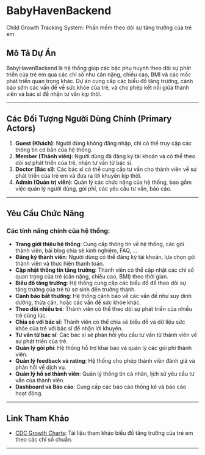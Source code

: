 # BabyHavenBackend
Child Growth Tracking System: Phần mềm theo dõi sự tăng trưởng của trẻ em

## Mô Tả Dự Án
BabyHavenBackend là hệ thống giúp các bậc phụ huynh theo dõi sự phát triển của trẻ em qua các chỉ số như cân nặng, chiều cao, BMI và các mốc phát triển quan trọng khác. Dự án cung cấp các biểu đồ tăng trưởng, cảnh báo sớm các vấn đề về sức khỏe của trẻ, và cho phép kết nối giữa thành viên và bác sĩ để nhận tư vấn kịp thời.

---

## Các Đối Tượng Người Dùng Chính (Primary Actors)
1. **Guest (Khách)**: Người dùng không đăng nhập, chỉ có thể truy cập các thông tin cơ bản của hệ thống.
2. **Member (Thành viên)**: Người dùng đã đăng ký tài khoản và có thể theo dõi sự phát triển của trẻ, nhận tư vấn từ bác sĩ.
3. **Doctor (Bác sĩ)**: Các bác sĩ có thể cung cấp tư vấn cho thành viên về sự phát triển của trẻ em và đưa ra lời khuyên kịp thời.
4. **Admin (Quản trị viên)**: Quản lý các chức năng của hệ thống, bao gồm việc quản lý người dùng, gói phí, các yêu cầu tư vấn, báo cáo.

---

## Yêu Cầu Chức Năng
### Các tính năng chính của hệ thống:
- **Trang giới thiệu hệ thống**: Cung cấp thông tin về hệ thống, các gói thành viên, bài blog chia sẻ kinh nghiệm, FAQ, ...
- **Đăng ký thành viên**: Người dùng có thể đăng ký tài khoản, lựa chọn gói thành viên và thực hiện thanh toán.
- **Cập nhật thông tin tăng trưởng**: Thành viên có thể cập nhật các chỉ số quan trọng của trẻ (cân nặng, chiều cao, BMI) theo thời gian.
- **Biểu đồ tăng trưởng**: Hệ thống cung cấp các biểu đồ để theo dõi sự tăng trưởng của trẻ từ sơ sinh đến trưởng thành.
- **Cảnh báo bất thường**: Hệ thống cảnh báo về các vấn đề như suy dinh dưỡng, thừa cân, hoặc các vấn đề sức khỏe khác.
- **Theo dõi nhiều trẻ**: Thành viên có thể theo dõi sự phát triển của nhiều trẻ cùng lúc.
- **Chia sẻ với bác sĩ**: Thành viên có thể chia sẻ biểu đồ và dữ liệu sức khỏe của trẻ với bác sĩ để nhận lời khuyên.
- **Tư vấn từ bác sĩ**: Các bác sĩ sẽ phản hồi yêu cầu tư vấn từ thành viên về sự phát triển của trẻ.
- **Quản lý gói phí**: Hệ thống hỗ trợ khai báo và quản lý các gói phí thành viên.
- **Quản lý feedback và rating**: Hệ thống cho phép thành viên đánh giá và phản hồi về dịch vụ.
- **Quản lý hồ sơ thành viên**: Quản lý thông tin cá nhân, lịch sử yêu cầu tư vấn của thành viên.
- **Dashboard và Báo cáo**: Cung cấp các báo cáo thống kê và báo cáo hoạt động.

---

## Link Tham Khảo
- [CDC Growth Charts](https://www.cdc.gov/growthcharts/index.htm): Tài liệu tham khảo biểu đồ tăng trưởng của trẻ em theo các chỉ số chuẩn.

---
